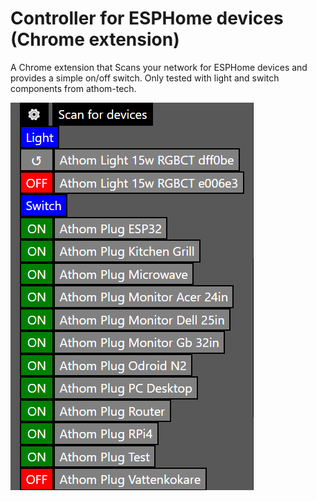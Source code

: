 # Controller for ESPHome devices (Chrome extension)

A Chrome extension that Scans your network for ESPHome devices and provides a simple on/off switch. 
Only tested with light and switch components from athom-tech. 

![Picture](https://github.com/Bullhoff/controller-for-esphome/blob/main/data/picture.png)